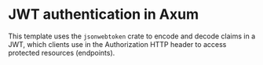 # JWT authentication in Axum

This template uses the `jsonwebtoken` crate to encode and decode claims in a JWT, which clients use in the Authorization HTTP header to access protected resources (endpoints).
